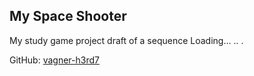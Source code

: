 ## My Space Shooter

My study game project 
draft of a sequence 
Loading... .. .

GitHub: [vagner-h3rd7](https://github.com/h3rd7)